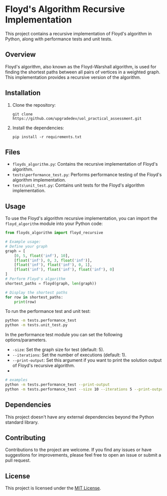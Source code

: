# Floyd's Algorithm Recursive Implementation

This project contains a recursive implementation of Floyd's algorithm in Python, along with performance tests and unit tests.

## Overview

Floyd's algorithm, also known as the Floyd-Warshall algorithm, is used for finding the shortest paths between all pairs of vertices in a weighted graph. This implementation provides a recursive version of the algorithm.

## Installation

1. Clone the repository:
   ```
   git clone https://github.com/upgradedev/uol_practical_assessment.git
   ```
2. Install the dependencies:
   ```
   pip install -r requirements.txt
   ```

## Files

- `floyds_algorithm.py`: Contains the recursive implementation of Floyd's algorithm.
- `tests\performance_test.py`: Performs performance testing of the Floyd's algorithm implementation.
- `tests\unit_test.py`: Contains unit tests for the Floyd's algorithm implementation.

## Usage

To use the Floyd's algorithm recursive implementation, you can import the `floyd_algorithm` module into your Python code:

```python
from floyds_algorithm import floyd_recursive

# Example usage:
# Define your graph
graph = [
    [0, 5, float('inf'), 10],
    [float('inf'), 0, 3, float('inf')],
    [float('inf'), float('inf'), 0, 1],
    [float('inf'), float('inf'), float('inf'), 0]
]
# Perform Floyd's algorithm
shortest_paths = floyd(graph, len(graph))

# Display the shortest paths
for row in shortest_paths:
    print(row)
```

To run the performance test and unit test:

```bash
python -m tests.performance_test
python -m tests.unit_test.py
```

In the performance test module you can set the following options/parameters.
- `-size`: Set the graph size for test (default: 5).
- `--iterations`: Set the number of executions (default: 1).
- `--print-output`: Set this argument if you want to print the solution output of Floyd's recursive algorithm.
- 
```bash
# examples
python -m tests.performance_test --print-output
python -m tests.performance_test --size 10 --iterations 5 --print-output
```


## Dependencies

This project doesn't have any external dependencies beyond the Python standard library.

## Contributing

Contributions to the project are welcome. If you find any issues or have suggestions for improvements, please feel free to open an issue or submit a pull request.

## License

This project is licensed under the [MIT License](LICENSE).